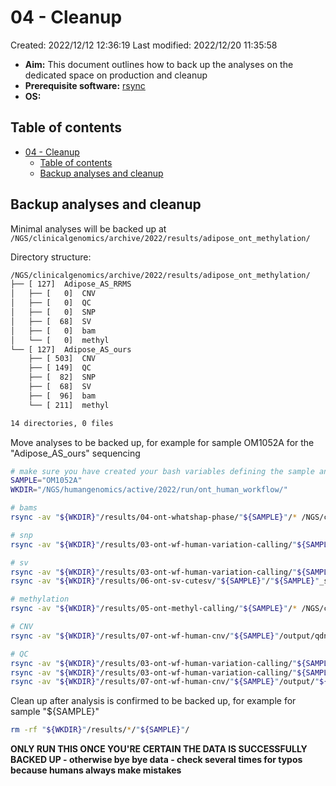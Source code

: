 # 04 - Cleanup

Created: 2022/12/12 12:36:19
Last modified: 2022/12/20 11:35:58

- **Aim:** This document outlines how to back up the analyses on the dedicated space on production and cleanup
- **Prerequisite software:** [rsync](https://rsync.samba.org/)
- **OS:**

## Table of contents

- [04 - Cleanup](#04---cleanup)
  - [Table of contents](#table-of-contents)
  - [Backup analyses and cleanup](#backup-analyses-and-cleanup)

## Backup analyses and cleanup

Minimal analyses will be backed up at `/NGS/clinicalgenomics/archive/2022/results/adipose_ont_methylation/`

Directory structure:

```bash
/NGS/clinicalgenomics/archive/2022/results/adipose_ont_methylation/
├── [ 127]  Adipose_AS_RRMS
│   ├── [   0]  CNV
│   ├── [   0]  QC
│   ├── [   0]  SNP
│   ├── [  68]  SV
│   ├── [   0]  bam
│   └── [   0]  methyl
└── [ 127]  Adipose_AS_ours
    ├── [ 503]  CNV
    ├── [ 149]  QC
    ├── [  82]  SNP
    ├── [  68]  SV
    ├── [  96]  bam
    └── [ 211]  methyl

14 directories, 0 files
```

Move analyses to be backed up, for example for sample OM1052A for the "Adipose_AS_ours" sequencing

```bash
# make sure you have created your bash variables defining the sample and working directory
SAMPLE="OM1052A"
WKDIR="/NGS/humangenomics/active/2022/run/ont_human_workflow/"

# bams
rsync -av "${WKDIR}"/results/04-ont-whatshap-phase/"${SAMPLE}"/* /NGS/clinicalgenomics/archive/2022/results/adipose_ont_methylation/Adipose_AS_ours/bam/

# snp
rsync -av "${WKDIR}"/results/03-ont-wf-human-variation-calling/"${SAMPLE}"/"${SAMPLE}".wf_snp.vcf.gz* /NGS/clinicalgenomics/archive/2022/results/adipose_ont_methylation/Adipose_AS_ours/SNP/

# sv
rsync -av "${WKDIR}"/results/03-ont-wf-human-variation-calling/"${SAMPLE}"/"${SAMPLE}".wf_sv.vcf.gz* /NGS/clinicalgenomics/archive/2022/results/adipose_ont_methylation/Adipose_AS_ours/SV/wf-human-variation-calling/
rsync -av "${WKDIR}"/results/06-ont-sv-cutesv/"${SAMPLE}"/"${SAMPLE}"_sv_cutesv.vcf.gz* /NGS/clinicalgenomics/archive/2022/results/adipose_ont_methylation/Adipose_AS_ours/SV/cutesv/

# methylation
rsync -av "${WKDIR}"/results/05-ont-methyl-calling/"${SAMPLE}"/* /NGS/clinicalgenomics/archive/2022/results/adipose_ont_methylation/Adipose_AS_ours/methyl/

# CNV
rsync -av "${WKDIR}"/results/07-ont-wf-human-cnv/"${SAMPLE}"/output/qdna_seq/* /NGS/clinicalgenomics/archive/2022/results/adipose_ont_methylation/Adipose_AS_ours/CNV/

# QC
rsync -av "${WKDIR}"/results/03-ont-wf-human-variation-calling/"${SAMPLE}"/"${SAMPLE}".wf-human-snp-report.html /NGS/clinicalgenomics/archive/2022/results/adipose_ont_methylation/Adipose_AS_ours/QC/
rsync -av "${WKDIR}"/results/03-ont-wf-human-variation-calling/"${SAMPLE}"/"${SAMPLE}".wf-human-sv-report.html /NGS/clinicalgenomics/archive/2022/results/adipose_ont_methylation/Adipose_AS_ours/QC/
rsync -av "${WKDIR}"/results/07-ont-wf-human-cnv/"${SAMPLE}"/output/"${SAMPLE}"_fastq_wf-cnv-report.html /NGS/clinicalgenomics/archive/2022/results/adipose_ont_methylation/Adipose_AS_ours/QC/
```

Clean up after analysis is confirmed to be backed up, for example for sample "${SAMPLE}"

```bash
rm -rf "${WKDIR}"/results/*/"${SAMPLE}"/
```

**ONLY RUN THIS ONCE YOU'RE CERTAIN THE DATA IS SUCCESSFULLY BACKED UP - otherwise bye bye data - check several times for typos because humans always make mistakes**
